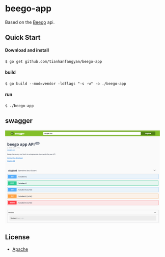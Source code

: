 # beego-app
Based on the [Beego](https://github.com/astaxie/beego/) api.


## Quick Start

#### Download and install
`$ go get github.com/tianhanfangyan/beego-app`

#### build
`$ go build --mod=vendor -ldflags "-s -w" -o ./beego-app`

#### run
`$ ./beego-app`


## swagger

![swagger](swagger.png)


## License
* [Apache](https://github.com/tianhanfangyan/beego-app/blob/master/LICENSE`)